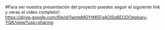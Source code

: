 #Para ver nuestra presentación del proyecto puedes seguir el siguiente link y veras el video completo!: 
https://drive.google.com/file/d/1woteMGYtM5FqAOl5q6EODOeploey-YQA/view?usp=sharing
